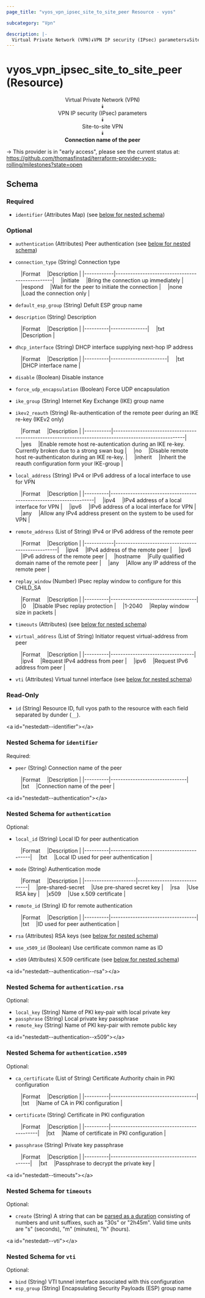 ```yaml
---
page_title: "vyos_vpn_ipsec_site_to_site_peer Resource - vyos"

subcategory: "Vpn"

description: |- 
  Virtual Private Network (VPN)⯯VPN IP security (IPsec) parameters⯯Site-to-site VPN⯯Connection name of the peer
---
```


# vyos_vpn_ipsec_site_to_site_peer (Resource)
<center>

Virtual Private Network (VPN)  
⯯  
VPN IP security (IPsec) parameters  
⯯  
Site-to-site VPN  
⯯  
**Connection name of the peer**


</center>

-> This provider is in "early access", please see the current status at: https://github.com/thomasfinstad/terraform-provider-vyos-rolling/milestones?state=open

## Schema

### Required

- `identifier` (Attributes Map) (see [below for nested schema](#nestedatt--identifier))

### Optional

- `authentication` (Attributes) Peer authentication (see [below for nested schema](#nestedatt--authentication))
- `connection_type` (String) Connection type

    &emsp;|Format    &emsp;|Description                                   |
    |------------|------------------------------------------------|
    &emsp;|initiate  &emsp;|Bring the connection up immediately           |
    &emsp;|respond   &emsp;|Wait for the peer to initiate the connection  |
    &emsp;|none      &emsp;|Load the connection only                      |
- `default_esp_group` (String) Defult ESP group name
- `description` (String) Description

    &emsp;|Format  &emsp;|Description  |
    |----------|---------------|
    &emsp;|txt     &emsp;|Description  |
- `dhcp_interface` (String) DHCP interface supplying next-hop IP address

    &emsp;|Format  &emsp;|Description          |
    |----------|-----------------------|
    &emsp;|txt     &emsp;|DHCP interface name  |
- `disable` (Boolean) Disable instance
- `force_udp_encapsulation` (Boolean) Force UDP encapsulation
- `ike_group` (String) Internet Key Exchange (IKE) group name
- `ikev2_reauth` (String) Re-authentication of the remote peer during an IKE re-key (IKEv2 only)

    &emsp;|Format   &emsp;|Description                                                                                          |
    |-----------|-------------------------------------------------------------------------------------------------------|
    &emsp;|yes      &emsp;|Enable remote host re-autentication during an IKE re-key. Currently broken due to a strong swan bug  |
    &emsp;|no       &emsp;|Disable remote host re-authenticaton during an IKE re-key.                                           |
    &emsp;|inherit  &emsp;|Inherit the reauth configuration form your IKE-group                                                 |
- `local_address` (String) IPv4 or IPv6 address of a local interface to use for VPN

    &emsp;|Format  &emsp;|Description                                                      |
    |----------|-------------------------------------------------------------------|
    &emsp;|ipv4    &emsp;|IPv4 address of a local interface for VPN                        |
    &emsp;|ipv6    &emsp;|IPv6 address of a local interface for VPN                        |
    &emsp;|any     &emsp;|Allow any IPv4 address present on the system to be used for VPN  |
- `remote_address` (List of String) IPv4 or IPv6 address of the remote peer

    &emsp;|Format    &emsp;|Description                                     |
    |------------|--------------------------------------------------|
    &emsp;|ipv4      &emsp;|IPv4 address of the remote peer                 |
    &emsp;|ipv6      &emsp;|IPv6 address of the remote peer                 |
    &emsp;|hostname  &emsp;|Fully qualified domain name of the remote peer  |
    &emsp;|any       &emsp;|Allow any IP address of the remote peer         |
- `replay_window` (Number) IPsec replay window to configure for this CHILD_SA

    &emsp;|Format  &emsp;|Description                      |
    |----------|-----------------------------------|
    &emsp;|0       &emsp;|Disable IPsec replay protection  |
    &emsp;|1-2040  &emsp;|Replay window size in packets    |
- `timeouts` (Attributes) (see [below for nested schema](#nestedatt--timeouts))
- `virtual_address` (List of String) Initiator request virtual-address from peer

    &emsp;|Format  &emsp;|Description                     |
    |----------|----------------------------------|
    &emsp;|ipv4    &emsp;|Request IPv4 address from peer  |
    &emsp;|ipv6    &emsp;|Request IPv6 address from peer  |
- `vti` (Attributes) Virtual tunnel interface (see [below for nested schema](#nestedatt--vti))

### Read-Only

- `id` (String) Resource ID, full vyos path to the resource with each field separated by dunder (`__`).

&lt;a id=&#34;nestedatt--identifier&#34;&gt;&lt;/a&gt;
### Nested Schema for `identifier`

Required:

- `peer` (String) Connection name of the peer

    &emsp;|Format  &emsp;|Description                  |
    |----------|-------------------------------|
    &emsp;|txt     &emsp;|Connection name of the peer  |


&lt;a id=&#34;nestedatt--authentication&#34;&gt;&lt;/a&gt;
### Nested Schema for `authentication`

Optional:

- `local_id` (String) Local ID for peer authentication

    &emsp;|Format  &emsp;|Description                            |
    |----------|-----------------------------------------|
    &emsp;|txt     &emsp;|Local ID used for peer authentication  |
- `mode` (String) Authentication mode

    &emsp;|Format             &emsp;|Description                |
    |---------------------|-----------------------------|
    &emsp;|pre-shared-secret  &emsp;|Use pre-shared secret key  |
    &emsp;|rsa                &emsp;|Use RSA key                |
    &emsp;|x509               &emsp;|Use x.509 certificate      |
- `remote_id` (String) ID for remote authentication

    &emsp;|Format  &emsp;|Description                      |
    |----------|-----------------------------------|
    &emsp;|txt     &emsp;|ID used for peer authentication  |
- `rsa` (Attributes) RSA keys (see [below for nested schema](#nestedatt--authentication--rsa))
- `use_x509_id` (Boolean) Use certificate common name as ID
- `x509` (Attributes) X.509 certificate (see [below for nested schema](#nestedatt--authentication--x509))

&lt;a id=&#34;nestedatt--authentication--rsa&#34;&gt;&lt;/a&gt;
### Nested Schema for `authentication.rsa`

Optional:

- `local_key` (String) Name of PKI key-pair with local private key
- `passphrase` (String) Local private key passphrase
- `remote_key` (String) Name of PKI key-pair with remote public key


&lt;a id=&#34;nestedatt--authentication--x509&#34;&gt;&lt;/a&gt;
### Nested Schema for `authentication.x509`

Optional:

- `ca_certificate` (List of String) Certificate Authority chain in PKI configuration

    &emsp;|Format  &emsp;|Description                      |
    |----------|-----------------------------------|
    &emsp;|txt     &emsp;|Name of CA in PKI configuration  |
- `certificate` (String) Certificate in PKI configuration

    &emsp;|Format  &emsp;|Description                               |
    |----------|--------------------------------------------|
    &emsp;|txt     &emsp;|Name of certificate in PKI configuration  |
- `passphrase` (String) Private key passphrase

    &emsp;|Format  &emsp;|Description                            |
    |----------|-----------------------------------------|
    &emsp;|txt     &emsp;|Passphrase to decrypt the private key  |



&lt;a id=&#34;nestedatt--timeouts&#34;&gt;&lt;/a&gt;
### Nested Schema for `timeouts`

Optional:

- `create` (String) A string that can be [parsed as a duration](https://pkg.go.dev/time#ParseDuration) consisting of numbers and unit suffixes, such as &#34;30s&#34; or &#34;2h45m&#34;. Valid time units are &#34;s&#34; (seconds), &#34;m&#34; (minutes), &#34;h&#34; (hours).


&lt;a id=&#34;nestedatt--vti&#34;&gt;&lt;/a&gt;
### Nested Schema for `vti`

Optional:

- `bind` (String) VTI tunnel interface associated with this configuration
- `esp_group` (String) Encapsulating Security Payloads (ESP) group name  
